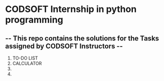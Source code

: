 # CODSOFT Internship in python programming 
## -- This repo contains the solutions for the Tasks assigned by CODSOFT Instructors --
1. TO-DO LIST
2. CALCULATOR
3.
4.


